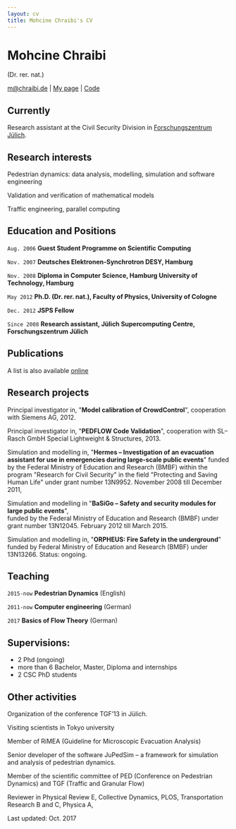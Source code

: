 ```yaml
---
layout: cv
title: Mohcine Chraibi's CV
---
```

# Mohcine Chraibi
(Dr. rer. nat.)

<div id="webaddress">
<a href="m@chraibi.de">m@chraibi.de</a>
| <a href="http://www.chraibi.de">My page</a>
| <a href="https://github.com/chraibi">Code</a>
</div>


## Currently

Research assistant at the Civil Security Division in [Forschungszentrum Jülich](http://www.fz-juelich.de/ias/jsc/cst).

## Research interests

Pedestrian dynamics: data analysis, modelling, simulation and software engineering

Validation and verification of mathematical models

Traffic engineering, parallel computing

## Education and Positions

`Aug. 2006`
__Guest Student Programme on Scientific Computing__

`Nov. 2007`
__Deutsches Elektronen-Synchrotron DESY, Hamburg__

`Nov. 2008`
__Diploma in Computer Science, Hamburg University of Technology, Hamburg__

`May 2012`
__Ph.D. (Dr. rer. nat.), Faculty of Physics, University of Cologne__

`Dec. 2012`
__JSPS Fellow__

`Since 2008` 
__Research assistant, Jülich Supercomputing Centre, Forschungszentrum Jülich__

<!-- ## Awards -->

<!-- `2012` -->
<!-- President, *Royal Society*, London, UK -->



## Publications

A list is also available [online](http://www.fz-juelich.de/ias/jsc/EN/AboutUs/Staff/personalItems/chraibi_m-publications.html;nn=362224) 

## Research projects

Principal investigator in, "__Model calibration of CrowdControl__", cooperation with Siemens AG, 2012.  

Principal investigator in, "__PEDFLOW Code Validation__", cooperation with SL–Rasch GmbH Special Lightweight & Structures, 2013.  

Simulation and modelling in, "__Hermes – Investigation of an evacuation assistant for use in emergencies 
  during large-scale public events__" funded by the Federal Ministry of Education and Research (BMBF) 
   within the program "Research for Civil Security" in the field "Protecting and Saving Human Life" under grant number 
   13N9952. November 2008 till December 2011,  
   
Simulation and modelling in "__BaSiGo – Safety and security modules for large public events__",   
  funded by the Federal Ministry of Education and Research (BMBF) under grant number 13N12045. February 2012 till March 2015.  
  
Simulation and modelling in, "__ORPHEUS: Fire Safety in the underground__"   
  funded by Federal Ministry of Education and Research (BMBF) under 13N13266. Status: ongoing.

## Teaching 

`2015-now` 
__Pedestrian Dynamics__ (English)

`2011-now` 
__Computer engineering__ (German)

`2017`
__Basics of Flow Theory__ (German)

## Supervisions:

- 2 Phd (ongoing)
- more than 6 Bachelor, Master, Diploma and internships
- 2 CSC PhD students

## Other activities

Organization of the conference TGF’13 in Jülich.

Visiting scientists in Tokyo university

Member of RiMEA (Guideline for Microscopic Evacuation Analysis)

Senior developer of the software JuPedSim – a framework for simulation and analysis of pedestrian dynamics.

Member of the scientific committee of PED (Conference on Pedestrian Dynamics) and TGF (Traffic and Granular Flow)

Reviewer in Physical Review E, Collective Dynamics, PLOS, Transportation Research B and C, Physica A,




<div id="webaddress" align="left">
Last updated: Oct. 2017
</div>




